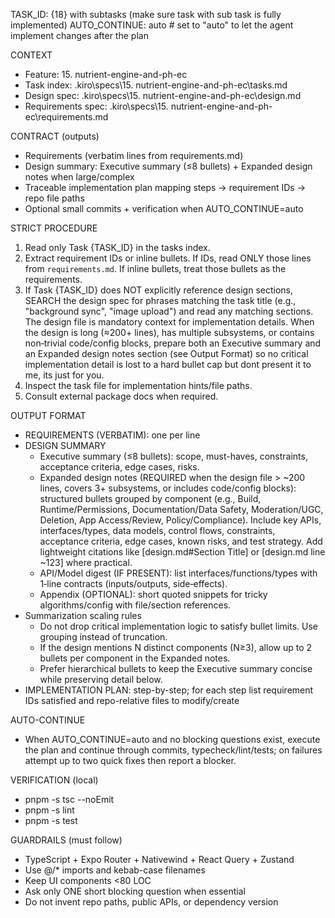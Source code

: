 TASK_ID: {18} with subtasks (make sure task with sub task is fully implemented)
AUTO_CONTINUE: auto # set to "auto" to let the agent implement changes after the plan

CONTEXT

- Feature: 15. nutrient-engine-and-ph-ec
- Task index: .kiro\specs\15. nutrient-engine-and-ph-ec\tasks.md
- Design spec: .kiro\specs\15. nutrient-engine-and-ph-ec\design.md
- Requirements spec: .kiro\specs\15. nutrient-engine-and-ph-ec\requirements.md

CONTRACT (outputs)

- Requirements (verbatim lines from requirements.md)
- Design summary: Executive summary (≤8 bullets) + Expanded design notes when large/complex
- Traceable implementation plan mapping steps → requirement IDs → repo file paths
- Optional small commits + verification when AUTO_CONTINUE=auto

STRICT PROCEDURE

1. Read only Task {TASK_ID} in the tasks index.
2. Extract requirement IDs or inline bullets. If IDs, read ONLY those lines from `requirements.md`. If inline bullets, treat those bullets as the requirements.
3. If Task {TASK_ID} does NOT explicitly reference design sections, SEARCH the design spec for phrases matching the task title (e.g., "background sync", "image upload") and read any matching sections. The design file is mandatory context for implementation details. When the design is long (≈200+ lines), has multiple subsystems, or contains non‑trivial code/config blocks, prepare both an Executive summary and an Expanded design notes section (see Output Format) so no critical implementation detail is lost to a hard bullet cap but dont present it to me, its just for you.
4. Inspect the task file for implementation hints/file paths.
5. Consult external package docs when required.

OUTPUT FORMAT

- REQUIREMENTS (VERBATIM): one per line
- DESIGN SUMMARY
  - Executive summary (≤8 bullets): scope, must-haves, constraints, acceptance criteria, edge cases, risks.
  - Expanded design notes (REQUIRED when the design file > ~200 lines, covers 3+ subsystems, or includes code/config blocks): structured bullets grouped by component (e.g., Build, Runtime/Permissions, Documentation/Data Safety, Moderation/UGC, Deletion, App Access/Review, Policy/Compliance). Include key APIs, interfaces/types, data models, control flows, constraints, acceptance criteria, edge cases, known risks, and test strategy. Add lightweight citations like [design.md#Section Title] or [design.md line ~123] where practical.
  - API/Model digest (IF PRESENT): list interfaces/functions/types with 1‑line contracts (inputs/outputs, side‑effects).
  - Appendix (OPTIONAL): short quoted snippets for tricky algorithms/config with file/section references.
- Summarization scaling rules
  - Do not drop critical implementation logic to satisfy bullet limits. Use grouping instead of truncation.
  - If the design mentions N distinct components (N≥3), allow up to 2 bullets per component in the Expanded notes.
  - Prefer hierarchical bullets to keep the Executive summary concise while preserving detail below.
- IMPLEMENTATION PLAN: step-by-step; for each step list requirement IDs satisfied and repo-relative files to modify/create

AUTO-CONTINUE

- When AUTO_CONTINUE=auto and no blocking questions exist, execute the plan and continue through commits, typecheck/lint/tests; on failures attempt up to two quick fixes then report a blocker.

VERIFICATION (local)

- pnpm -s tsc --noEmit
- pnpm -s lint
- pnpm -s test

GUARDRAILS (must follow)

- TypeScript + Expo Router + Nativewind + React Query + Zustand
- Use @/\* imports and kebab-case filenames
- Keep UI components <80 LOC
- Ask only ONE short blocking question when essential
- Do not invent repo paths, public APIs, or dependency version
